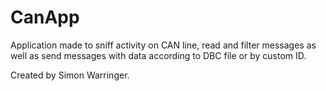 # CanApp
Application made to sniff activity on CAN line, read and filter messages as well as send messages with data according to DBC file or by custom ID.

Created by Simon Warringer.